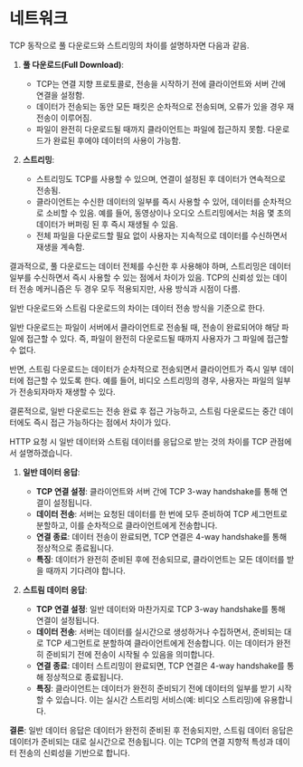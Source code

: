 # 네트워크

TCP 동작으로 풀 다운로드와 스트리밍의 차이를 설명하자면 다음과 같음.

1. **풀 다운로드(Full Download)**:

   - TCP는 연결 지향 프로토콜로, 전송을 시작하기 전에 클라이언트와 서버 간에 연결을 설정함.
   - 데이터가 전송되는 동안 모든 패킷은 순차적으로 전송되며, 오류가 있을 경우 재전송이 이루어짐.
   - 파일이 완전히 다운로드될 때까지 클라이언트는 파일에 접근하지 못함. 다운로드가 완료된 후에야 데이터의 사용이 가능함.

2. **스트리밍**:
   - 스트리밍도 TCP를 사용할 수 있으며, 연결이 설정된 후 데이터가 연속적으로 전송됨.
   - 클라이언트는 수신한 데이터의 일부를 즉시 사용할 수 있어, 데이터를 순차적으로 소비할 수 있음. 예를 들어, 동영상이나 오디오 스트리밍에서는 처음 몇 초의 데이터가 버퍼링 된 후 즉시 재생될 수 있음.
   - 전체 파일을 다운로드할 필요 없이 사용자는 지속적으로 데이터를 수신하면서 재생을 계속함.

결과적으로, 풀 다운로드는 데이터 전체를 수신한 후 사용해야 하며, 스트리밍은 데이터 일부를 수신하면서 즉시 사용할 수 있는 점에서 차이가 있음. TCP의 신뢰성 있는 데이터 전송 메커니즘은 두 경우 모두 적용되지만, 사용 방식과 시점이 다름.

일반 다운로드와 스트림 다운로드의 차이는 데이터 전송 방식을 기준으로 한다.

일반 다운로드는 파일이 서버에서 클라이언트로 전송될 때, 전송이 완료되어야 해당 파일에 접근할 수 있다. 즉, 파일이 완전히 다운로드될 때까지 사용자가 그 파일에 접근할 수 없다.

반면, 스트림 다운로드는 데이터가 순차적으로 전송되면서 클라이언트가 즉시 일부 데이터에 접근할 수 있도록 한다. 예를 들어, 비디오 스트리밍의 경우, 사용자는 파일의 일부가 전송되자마자 재생할 수 있다.

결론적으로, 일반 다운로드는 전송 완료 후 접근 가능하고, 스트림 다운로드는 중간 데이터에도 즉시 접근 가능하다는 점에서 차이가 있다.

HTTP 요청 시 일반 데이터와 스트림 데이터를 응답으로 받는 것의 차이를 TCP 관점에서 설명하겠습니다.

1. **일반 데이터 응답**:

   - **TCP 연결 설정**: 클라이언트와 서버 간에 TCP 3-way handshake를 통해 연결이 설정됩니다.
   - **데이터 전송**: 서버는 요청된 데이터를 한 번에 모두 준비하여 TCP 세그먼트로 분할하고, 이를 순차적으로 클라이언트에게 전송합니다.
   - **연결 종료**: 데이터 전송이 완료되면, TCP 연결은 4-way handshake를 통해 정상적으로 종료됩니다.
   - **특징**: 데이터가 완전히 준비된 후에 전송되므로, 클라이언트는 모든 데이터를 받을 때까지 기다려야 합니다.

2. **스트림 데이터 응답**:
   - **TCP 연결 설정**: 일반 데이터와 마찬가지로 TCP 3-way handshake를 통해 연결이 설정됩니다.
   - **데이터 전송**: 서버는 데이터를 실시간으로 생성하거나 수집하면서, 준비되는 대로 TCP 세그먼트로 분할하여 클라이언트에게 전송합니다. 이는 데이터가 완전히 준비되기 전에 전송이 시작될 수 있음을 의미합니다.
   - **연결 종료**: 데이터 스트리밍이 완료되면, TCP 연결은 4-way handshake를 통해 정상적으로 종료됩니다.
   - **특징**: 클라이언트는 데이터가 완전히 준비되기 전에 데이터의 일부를 받기 시작할 수 있습니다. 이는 실시간 스트리밍 서비스(예: 비디오 스트리밍)에 유용합니다.

**결론**: 일반 데이터 응답은 데이터가 완전히 준비된 후 전송되지만, 스트림 데이터 응답은 데이터가 준비되는 대로 실시간으로 전송됩니다. 이는 TCP의 연결 지향적 특성과 데이터 전송의 신뢰성을 기반으로 합니다.
